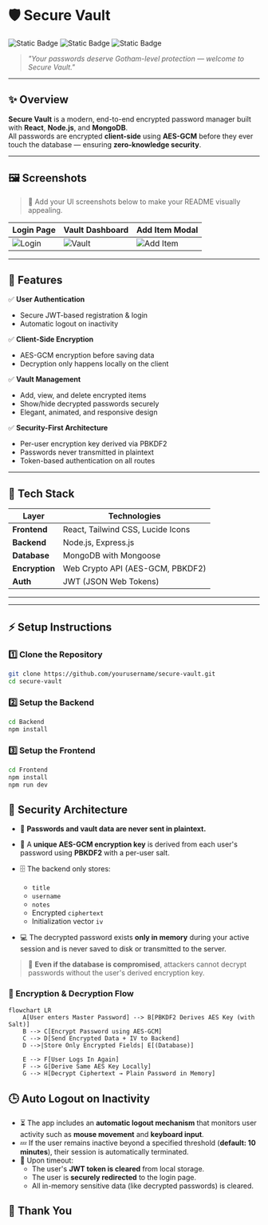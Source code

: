 # 🛡️ Secure Vault

![Static Badge](https://img.shields.io/badge/Frontend-React-blue?style=for-the-badge&logo=react)
![Static Badge](https://img.shields.io/badge/Backend-Node.js-green?style=for-the-badge&logo=node.js)
![Static Badge](https://img.shields.io/badge/Database-MongoDB-darkgreen?style=for-the-badge&logo=mongodb)

> _"Your passwords deserve Gotham-level protection — welcome to Secure Vault."_

---

## ✨ Overview

**Secure Vault** is a modern, end-to-end encrypted password manager built with **React**, **Node.js**, and **MongoDB**.  
All passwords are encrypted **client-side** using **AES-GCM** before they ever touch the database — ensuring **zero-knowledge security**.

---

## 🖼️ Screenshots

> 📸 Add your UI screenshots below to make your README visually appealing.

| Login Page | Vault Dashboard | Add Item Modal |
|-------------|----------------|----------------|
| ![Login](./screenshots/login.png) | ![Vault](./screenshots/vault.png) | ![Add Item](./screenshots/add-item.png) |

---

## 🚀 Features

✅ **User Authentication**  
- Secure JWT-based registration & login  
- Automatic logout on inactivity  

✅ **Client-Side Encryption**  
- AES-GCM encryption before saving data  
- Decryption only happens locally on the client  

✅ **Vault Management**  
- Add, view, and delete encrypted items  
- Show/hide decrypted passwords securely  
- Elegant, animated, and responsive design  

✅ **Security-First Architecture**  
- Per-user encryption key derived via PBKDF2  
- Passwords never transmitted in plaintext  
- Token-based authentication on all routes  

---

## 🧱 Tech Stack

| Layer | Technologies |
|-------|---------------|
| **Frontend** | React, Tailwind CSS, Lucide Icons |
| **Backend** | Node.js, Express.js |
| **Database** | MongoDB with Mongoose |
| **Encryption** | Web Crypto API (AES-GCM, PBKDF2) |
| **Auth** | JWT (JSON Web Tokens) |

---


---

## ⚡ Setup Instructions

### 1️⃣ Clone the Repository
```bash
git clone https://github.com/yourusername/secure-vault.git
cd secure-vault
```

### 2️⃣ Setup the Backend
```bash
cd Backend
npm install
```
### 3️⃣ Setup the Frontend
```bash
cd Frontend
npm install
npm run dev
```

## 🔐 Security Architecture

- 🧩 **Passwords and vault data are never sent in plaintext.**

- 🔑 A **unique AES-GCM encryption key** is derived from each user's password using **PBKDF2** with a per-user salt.

- 🗄️ The backend only stores:
  - `title`
  - `username`
  - `notes`
  - Encrypted `ciphertext`
  - Initialization vector `iv`

- 💻 The decrypted password exists **only in memory** during your active session and is never saved to disk or transmitted to the server.

> 🧠 **Even if the database is compromised**, attackers cannot decrypt passwords without the user's derived encryption key.

### 🧩 Encryption & Decryption Flow

```
flowchart LR
    A[User enters Master Password] --> B[PBKDF2 Derives AES Key (with Salt)]
    B --> C[Encrypt Password using AES-GCM]
    C --> D[Send Encrypted Data + IV to Backend]
    D -->|Store Only Encrypted Fields| E[(Database)]
    
    E --> F[User Logs In Again]
    F --> G[Derive Same AES Key Locally]
    G --> H[Decrypt Ciphertext → Plain Password in Memory]
```

## 🕒 Auto Logout on Inactivity

- ⏳ The app includes an **automatic logout mechanism** that monitors user activity such as **mouse movement** and **keyboard input**.  
- 💤 If the user remains inactive beyond a specified threshold (**default: 10 minutes**), their session is automatically terminated.  
- 🔐 Upon timeout:
  - The user's **JWT token is cleared** from local storage.
  - The user is **securely redirected** to the login page.
  - All in-memory sensitive data (like decrypted passwords) is cleared.



## 🙏 Thank You



